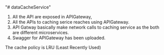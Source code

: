 "# dataCacheService" 


1) All the API are exposed in APIGateway,
2) All the APIs to caching serice reaches using APIGateway.
3) API Gatway basically make network calls to caching service as the both are different microservices.
4) Swagger for APIGateway has been uploaded.


The cache policy is LRU (Least Recently Used)